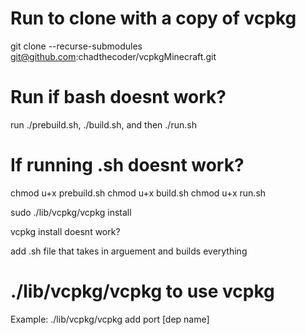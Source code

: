 # Run to clone with a copy of vcpkg
git clone --recurse-submodules git@github.com:chadthecoder/vcpkgMinecraft.git

# Run if bash doesnt work?
run ./prebuild.sh, ./build.sh, and then ./run.sh

# If running .sh doesnt work?
chmod u+x prebuild.sh
chmod u+x build.sh
chmod u+x run.sh

sudo ./lib/vcpkg/vcpkg install

vcpkg install doesnt work?

add .sh file that takes in arguement and builds everything

# ./lib/vcpkg/vcpkg to use vcpkg
Example:
    ./lib/vcpkg/vcpkg add port [dep name]